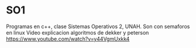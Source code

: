 # SO1
Programas en c++, clase Sistemas Operativos 2, UNAH.
Son con semaforos en linux
Video explicacion algoritmos de dekker y peterson https://www.youtube.com/watch?v=y44VgmUxkk4
